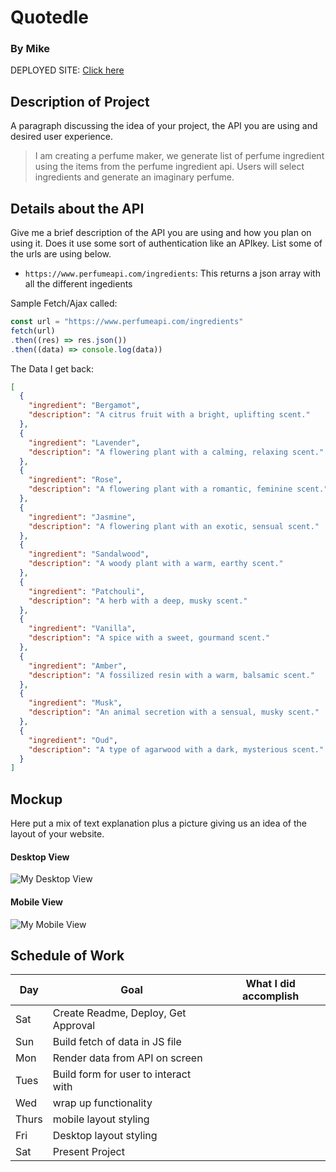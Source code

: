 # Quotedle
### By Mike

DEPLOYED SITE: [Click here](https://quotedle-seal-project1.vercel.app/)

## Description of Project

A paragraph discussing the idea of your project, the API you are using and desired user experience.

> I am creating a perfume maker, we generate list of perfume ingredient using the items from the perfume ingredient api. Users will select ingredients and generate an imaginary perfume.

## Details about the API

Give me a brief description of the API you are using and how you plan on using it. Does it use some sort of authentication like an APIkey. List some of the urls are using below.

- `https://www.perfumeapi.com/ingredients`: This returns a json array with all the different ingedients

Sample Fetch/Ajax called:
```js
const url = "https://www.perfumeapi.com/ingredients"
fetch(url)
.then((res) => res.json())
.then((data) => console.log(data))
```

The Data I get back:
```json
[
  {
    "ingredient": "Bergamot",
    "description": "A citrus fruit with a bright, uplifting scent."
  },
  {
    "ingredient": "Lavender",
    "description": "A flowering plant with a calming, relaxing scent."
  },
  {
    "ingredient": "Rose",
    "description": "A flowering plant with a romantic, feminine scent."
  },
  {
    "ingredient": "Jasmine",
    "description": "A flowering plant with an exotic, sensual scent."
  },
  {
    "ingredient": "Sandalwood",
    "description": "A woody plant with a warm, earthy scent."
  },
  {
    "ingredient": "Patchouli",
    "description": "A herb with a deep, musky scent."
  },
  {
    "ingredient": "Vanilla",
    "description": "A spice with a sweet, gourmand scent."
  },
  {
    "ingredient": "Amber",
    "description": "A fossilized resin with a warm, balsamic scent."
  },
  {
    "ingredient": "Musk",
    "description": "An animal secretion with a sensual, musky scent."
  },
  {
    "ingredient": "Oud",
    "description": "A type of agarwood with a dark, mysterious scent."
  }
]
```

## Mockup

Here put a mix of text explanation plus a picture giving us an idea of the layout of your website.

#### Desktop View

![My Desktop View](https://imgur.com/1hTM33p)

#### Mobile View

![My Mobile View](https://imgur.com/3KgizKX)

## Schedule of Work

|Day | Goal | What I did accomplish |
|----|------|-----------------------|
| Sat | Create Readme, Deploy, Get Approval | |
| Sun | Build fetch of data in JS file ||
| Mon | Render data from API on screen ||
| Tues| Build form for user to interact with ||
| Wed | wrap up functionality ||
|Thurs| mobile layout styling ||
| Fri | Desktop layout styling ||
| Sat | Present Project ||